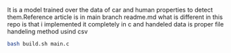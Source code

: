 It is a model trained over the data of car and human properties to detect them.Reference article is in main branch readme.md what is different in this repo is that i implemented it completely in c and handeled data is proper file handeling method usind csv 
```bash
bash build.sh main.c
